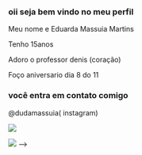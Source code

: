 ### oii seja bem vindo no meu perfil
Meu nome e Eduarda Massuia Martins 



Tenho 15anos 



Adoro o professor denis (coração)



Foço aniversario dia 8 do 11 



### você entra em contato comigo
@dudamassuia( instagram)


![](https://media.tenor.com/9Get-BFsdfAAAAAM/spongebob-spongebob-meme.gif)


![](https://editor.p5js.org/DudaMassuia/sketches/eJ9HT417h)
-->
